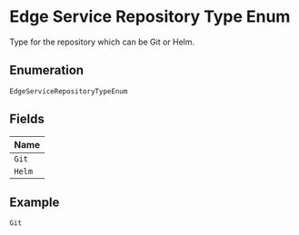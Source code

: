 
# Edge Service Repository Type Enum

Type for the repository which can be Git or Helm.

## Enumeration

`EdgeServiceRepositoryTypeEnum`

## Fields

| Name |
|  --- |
| `Git` |
| `Helm` |

## Example

```
Git
```

